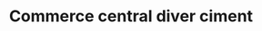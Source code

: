 ---
title: "Commerce central diver ciment"
url: /bamako/commerce-central-diver-ciment/
shop: Eisenwaren
---